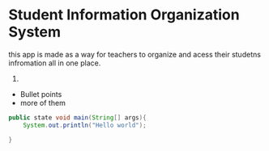# Student Information Organization System
this app is made as a way for teachers to organize and acess their studetns infromation all in one place.

1. 
- Bullet points
- more of them

```java
public state void main(String[] args){
    System.out.println("Hello world");

}
```